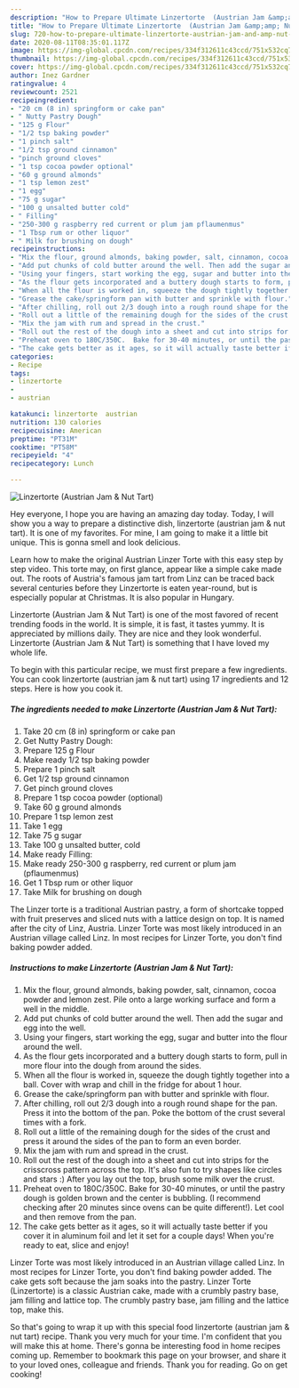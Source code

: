 ```yaml
---
description: "How to Prepare Ultimate Linzertorte  (Austrian Jam &amp;amp; Nut Tart)"
title: "How to Prepare Ultimate Linzertorte  (Austrian Jam &amp;amp; Nut Tart)"
slug: 720-how-to-prepare-ultimate-linzertorte-austrian-jam-and-amp-nut-tart
date: 2020-08-11T08:35:01.117Z
image: https://img-global.cpcdn.com/recipes/334f312611c43ccd/751x532cq70/linzertorte-austrian-jam-nut-tart-recipe-main-photo.jpg
thumbnail: https://img-global.cpcdn.com/recipes/334f312611c43ccd/751x532cq70/linzertorte-austrian-jam-nut-tart-recipe-main-photo.jpg
cover: https://img-global.cpcdn.com/recipes/334f312611c43ccd/751x532cq70/linzertorte-austrian-jam-nut-tart-recipe-main-photo.jpg
author: Inez Gardner
ratingvalue: 4
reviewcount: 2521
recipeingredient:
- "20 cm (8 in) springform or cake pan"
- " Nutty Pastry Dough"
- "125 g Flour"
- "1/2 tsp baking powder"
- "1 pinch salt"
- "1/2 tsp ground cinnamon"
- "pinch ground cloves"
- "1 tsp cocoa powder optional"
- "60 g ground almonds"
- "1 tsp lemon zest"
- "1 egg"
- "75 g sugar"
- "100 g unsalted butter cold"
- " Filling"
- "250-300 g raspberry red current or plum jam pflaumenmus"
- "1 Tbsp rum or other liquor"
- " Milk for brushing on dough"
recipeinstructions:
- "Mix the flour, ground almonds, baking powder, salt, cinnamon, cocoa powder and lemon zest. Pile onto a large working surface and form a well in the middle."
- "Add put chunks of cold butter around the well. Then add the sugar and egg into the well."
- "Using your fingers, start working the egg, sugar and butter into the flour around the well."
- "As the flour gets incorporated and a buttery dough starts to form, pull in more flour into the dough from around the sides."
- "When all the flour is worked in, squeeze the dough tightly together into a ball. Cover with wrap and chill in the fridge for about 1 hour."
- "Grease the cake/springform pan with butter and sprinkle with flour."
- "After chilling, roll out 2/3 dough into a rough round shape for the pan. Press it into the bottom of the pan.  Poke the bottom of the crust several times with a fork."
- "Roll out a little of the remaining dough for the sides of the crust and press it around the sides of the pan to form an even border."
- "Mix the jam with rum and spread in the crust."
- "Roll out the rest of the dough into a sheet and cut into strips for the crisscross pattern across the top. It&#39;s also fun to try shapes like circles and stars :) After you lay out the top, brush some milk over the crust."
- "Preheat oven to 180C/350C.  Bake for 30-40 minutes, or until the pastry dough is golden brown and the center is bubbling. (I recommend checking after 20 minutes since ovens can be quite different!). Let cool and then remove from the pan."
- "The cake gets better as it ages, so it will actually taste better if you cover it in aluminum foil and let it set for a couple days! When you&#39;re ready to eat, slice and enjoy!"
categories:
- Recipe
tags:
- linzertorte
- 
- austrian

katakunci: linzertorte  austrian 
nutrition: 130 calories
recipecuisine: American
preptime: "PT31M"
cooktime: "PT58M"
recipeyield: "4"
recipecategory: Lunch

---
```



![Linzertorte  (Austrian Jam &amp; Nut Tart)](https://img-global.cpcdn.com/recipes/334f312611c43ccd/751x532cq70/linzertorte-austrian-jam-nut-tart-recipe-main-photo.jpg)

Hey everyone, I hope you are having an amazing day today. Today, I will show you a way to prepare a distinctive dish, linzertorte  (austrian jam &amp; nut tart). It is one of my favorites. For mine, I am going to make it a little bit unique. This is gonna smell and look delicious.

Learn how to make the original Austrian Linzer Torte with this easy step by step video. This torte may, on first glance, appear like a simple cake made out. The roots of Austria&#39;s famous jam tart from Linz can be traced back several centuries before they Linzertorte is eaten year-round, but is especially popular at Christmas. It is also popular in Hungary.

Linzertorte  (Austrian Jam &amp; Nut Tart) is one of the most favored of recent trending foods in the world. It is simple, it is fast, it tastes yummy. It is appreciated by millions daily. They are nice and they look wonderful. Linzertorte  (Austrian Jam &amp; Nut Tart) is something that I have loved my whole life.


To begin with this particular recipe, we must first prepare a few ingredients. You can cook linzertorte  (austrian jam &amp; nut tart) using 17 ingredients and 12 steps. Here is how you cook it.

<!--inarticleads1-->

##### The ingredients needed to make Linzertorte  (Austrian Jam &amp; Nut Tart):

1. Take 20 cm (8 in) springform or cake pan
1. Get  Nutty Pastry Dough:
1. Prepare 125 g Flour
1. Make ready 1/2 tsp baking powder
1. Prepare 1 pinch salt
1. Get 1/2 tsp ground cinnamon
1. Get pinch ground cloves
1. Prepare 1 tsp cocoa powder (optional)
1. Take 60 g ground almonds
1. Prepare 1 tsp lemon zest
1. Take 1 egg
1. Take 75 g sugar
1. Take 100 g unsalted butter, cold
1. Make ready  Filling:
1. Make ready 250-300 g raspberry, red current or plum jam (pflaumenmus)
1. Get 1 Tbsp rum or other liquor
1. Take  Milk for brushing on dough


The Linzer torte is a traditional Austrian pastry, a form of shortcake topped with fruit preserves and sliced nuts with a lattice design on top. It is named after the city of Linz, Austria. Linzer Torte was most likely introduced in an Austrian village called Linz. In most recipes for Linzer Torte, you don&#39;t find baking powder added. 

<!--inarticleads2-->

##### Instructions to make Linzertorte  (Austrian Jam &amp; Nut Tart):

1. Mix the flour, ground almonds, baking powder, salt, cinnamon, cocoa powder and lemon zest. Pile onto a large working surface and form a well in the middle.
1. Add put chunks of cold butter around the well. Then add the sugar and egg into the well.
1. Using your fingers, start working the egg, sugar and butter into the flour around the well.
1. As the flour gets incorporated and a buttery dough starts to form, pull in more flour into the dough from around the sides.
1. When all the flour is worked in, squeeze the dough tightly together into a ball. Cover with wrap and chill in the fridge for about 1 hour.
1. Grease the cake/springform pan with butter and sprinkle with flour.
1. After chilling, roll out 2/3 dough into a rough round shape for the pan. Press it into the bottom of the pan.  Poke the bottom of the crust several times with a fork.
1. Roll out a little of the remaining dough for the sides of the crust and press it around the sides of the pan to form an even border.
1. Mix the jam with rum and spread in the crust.
1. Roll out the rest of the dough into a sheet and cut into strips for the crisscross pattern across the top. It&#39;s also fun to try shapes like circles and stars :) After you lay out the top, brush some milk over the crust.
1. Preheat oven to 180C/350C.  Bake for 30-40 minutes, or until the pastry dough is golden brown and the center is bubbling. (I recommend checking after 20 minutes since ovens can be quite different!). Let cool and then remove from the pan.
1. The cake gets better as it ages, so it will actually taste better if you cover it in aluminum foil and let it set for a couple days! When you&#39;re ready to eat, slice and enjoy!


Linzer Torte was most likely introduced in an Austrian village called Linz. In most recipes for Linzer Torte, you don&#39;t find baking powder added. The cake gets soft because the jam soaks into the pastry. Linzer Torte (Linzertorte) is a classic Austrian cake, made with a crumbly pastry base, jam filling and lattice top. The crumbly pastry base, jam filling and the lattice top, make this. 

So that's going to wrap it up with this special food linzertorte  (austrian jam &amp; nut tart) recipe. Thank you very much for your time. I'm confident that you will make this at home. There's gonna be interesting food in home recipes coming up. Remember to bookmark this page on your browser, and share it to your loved ones, colleague and friends. Thank you for reading. Go on get cooking!
